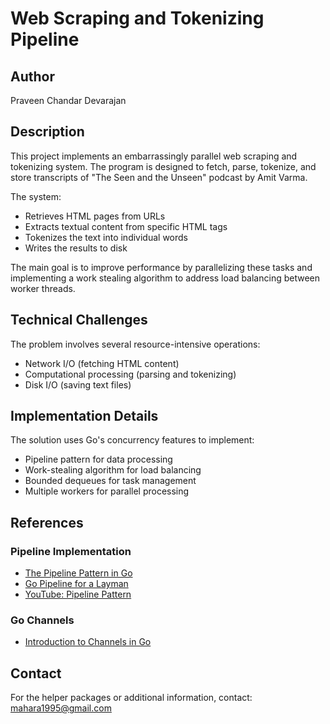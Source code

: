 # Web Scraping and Tokenizing Pipeline

## Author
Praveen Chandar Devarajan

## Description
This project implements an embarrassingly parallel web scraping and tokenizing system. The program is designed to fetch, parse, tokenize, and store transcripts of "The Seen and the Unseen" podcast by Amit Varma.

The system:
- Retrieves HTML pages from URLs
- Extracts textual content from specific HTML tags
- Tokenizes the text into individual words
- Writes the results to disk

The main goal is to improve performance by parallelizing these tasks and implementing a work stealing algorithm to address load balancing between worker threads.

## Technical Challenges
The problem involves several resource-intensive operations:
- Network I/O (fetching HTML content)
- Computational processing (parsing and tokenizing)
- Disk I/O (saving text files)

## Implementation Details
The solution uses Go's concurrency features to implement:
- Pipeline pattern for data processing
- Work-stealing algorithm for load balancing
- Bounded dequeues for task management
- Multiple workers for parallel processing

## References

### Pipeline Implementation
- [The Pipeline Pattern in Go](https://dev.to/johnscode/the-pipeline-pattern-in-go-2bho)
- [Go Pipeline for a Layman](https://anupamgogoi.medium.com/go-pipeline-for-a-layman-4791fb4f1e2d)
- [YouTube: Pipeline Pattern](https://www.youtube.com/watch?v=8Rn8yOQH62k)

### Go Channels
- [Introduction to Channels in Go](https://www.youtube.com/watch?v=nNXhePi3xwE)

## Contact
For the helper packages or additional information, contact: mahara1995@gmail.com
